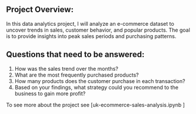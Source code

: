 ## Project Overview:
In this data analytics project, I will analyze an e-commerce dataset to uncover trends in sales, customer behavior, and popular products. The goal is to provide insights into peak sales periods and purchasing patterns.

## Questions that need to be answered:
1. How was the sales trend over the months?
2. What are the most frequently purchased products?
3. How many products does the customer purchase in each transaction?
4. Based on your findings, what strategy could you recommend to the business to gain more profit?

To see more about the project see [uk-ecommerce-sales-analysis.ipynb ]
